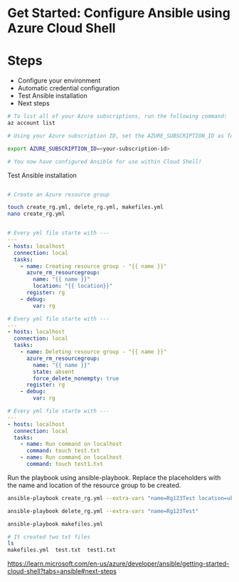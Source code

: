 # Get Started: Configure Ansible using Azure Cloud Shell

# Steps

* Configure your environment
* Automatic credential configuration
* Test Ansible installation
* Next steps

```bash
# To list all of your Azure subscriptions, run the following command:
az account list

# Using your Azure subscription ID, set the AZURE_SUBSCRIPTION_ID as follows:

export AZURE_SUBSCRIPTION_ID=<your-subscription-id>

# You now have configured Ansible for use within Cloud Shell!


```
Test Ansible installation

```bash

# Create an Azure resource group

touch create_rg.yml, delete_rg.yml, makefiles.yml
nano create_rg.yml

```

```yaml

# Every yml file starte with ---
---
- hosts: localhost
  connection: local
  tasks:
    - name: Creating resource group - "{{ name }}"
      azure_rm_resourcegroup:
        name: "{{ name }}"
        location: "{{ location}}"
      register: rg
    - debug:
        var: rg

# Every yml file starte with ---
---
- hosts: localhost
  connection: local
  tasks:
    - name: Deleting resource group - "{{ name }}"
      azure_rm_resourcegroup:
        name: "{{ name }}"
        state: absent
        force_delete_nonempty: true
      register: rg
    - debug:
        var: rg

# Every yml file starte with ---
---
- hosts: localhost
  connection: local
  tasks:
    - name: Run command on localhost
      command: touch test.txt
    - name: Run command on localhost
      command: touch test1.txt
```
Run the playbook using ansible-playbook. Replace the placeholders with the name and location of the resource group to be created.

```bash
ansible-playbook create_rg.yml --extra-vars "name=Rg123Test location=uksouth"

ansible-playbook delete_rg.yml --extra-vars "name=Rg123Test"

ansible-playbook makefiles.yml

# It created two txt files
ls
makefiles.yml  test.txt  test1.txt
```



https://learn.microsoft.com/en-us/azure/developer/ansible/getting-started-cloud-shell?tabs=ansible#next-steps


